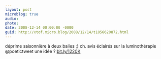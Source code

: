 ```yaml
---
layout: post
microblog: true
audio: 
photo: 
date: 2008-12-14 00:00:00 -0000
guid: http://xtof.micro.blog/2008/12/14/t1056620872.html
---
```

déprime saisonnière à deux balles ;) ch. avis éclairés sur la luminothérapie  @poetictweet une idée ? [bit.ly/1220K](http://bit.ly/1220K)
